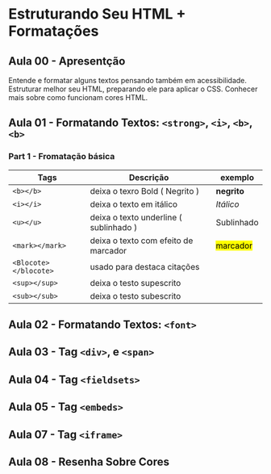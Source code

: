 # Estruturando Seu HTML + Formatações

## Aula 00 - Apresentção
Entende e formatar alguns textos pensando também em acessibilidade. Estruturar melhor seu HTML, preparando ele para aplicar o CSS. Conhecer mais sobre como funcionam cores HTML.

## Aula 01 - Formatando Textos: ```<strong>```, ```<i>```, ```<b>```, ```<b>```
### Part 1 - Fromatação básica

| Tags | Descrição | exemplo |
| ------ | ----------- | -------- |
| ```<b></b>``` | deixa o texro Bold ( Negrito ) | <b>negrito</b> |
|```<i></i>``` | deixa o texto em itálico | <i>Itálico </i> |
|```<u></u>```| deixa o texto underline ( sublinhado )| Sublinhado |
| ```<mark></mark>``` | deixa o texto com efeito de marcador | <mark> marcador </mark> |
| ```<Blocote></blocote>``` | usado para destaca citações |
|```<sup></sup>``` | deixa o testo supescrito |
|```<sub></sub>```| deixa o testo subescrito |


## Aula 02 - Formatando Textos: ```<font>```


## Aula 03 - Tag ```<div>```, e ```<span>```

## Aula 04 - Tag ```<fieldsets>```

## Aula 05 - Tag ```<embeds>```

## Aula 07 - Tag ```<iframe>```

## Aula 08 - Resenha Sobre Cores


